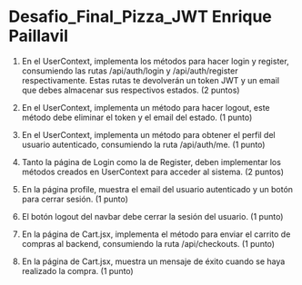 # Desafio_Final_Pizza_JWT Enrique Paillavil

1. En el UserContext, implementa los métodos para hacer login y register, consumiendo
las rutas /api/auth/login y /api/auth/register respectivamente. Estas rutas te
devolverán un token JWT y un email que debes almacenar sus respectivos estados.
(2 puntos)


2. En el UserContext, implementa un método para hacer logout, este método debe
eliminar el token y el email del estado. (1 punto)

3. En el UserContext, implementa un método para obtener el perfil del usuario
autenticado, consumiendo la ruta /api/auth/me. (1 punto)

4. Tanto la página de Login como la de Register, deben implementar los métodos
creados en UserContext para acceder al sistema. (2 puntos)

5. En la página profile, muestra el email del usuario autenticado y un botón para cerrar
sesión. (1 punto)

6. El botón logout del navbar debe cerrar la sesión del usuario. (1 punto)

7. En la página de Cart.jsx, implementa el método para enviar el carrito de compras al
backend, consumiendo la ruta /api/checkouts. (1 punto)

8. En la página de Cart.jsx, muestra un mensaje de éxito cuando se haya realizado la
compra. (1 punto)
